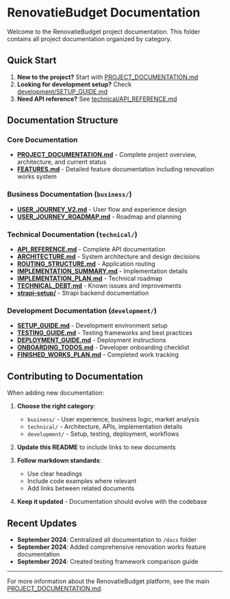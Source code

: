 # RenovatieBudget Documentation

Welcome to the RenovatieBudget project documentation. This folder contains all project documentation organized by category.

## Quick Start

1. **New to the project?** Start with [PROJECT_DOCUMENTATION.md](./PROJECT_DOCUMENTATION.md)
2. **Looking for development setup?** Check [development/SETUP_GUIDE.md](./development/SETUP_GUIDE.md)
3. **Need API reference?** See [technical/API_REFERENCE.md](./technical/API_REFERENCE.md)

## Documentation Structure

### Core Documentation
- **[PROJECT_DOCUMENTATION.md](./PROJECT_DOCUMENTATION.md)** - Complete project overview, architecture, and current status
- **[FEATURES.md](./FEATURES.md)** - Detailed feature documentation including renovation works system

### Business Documentation (`business/`)
- **[USER_JOURNEY_V2.md](./business/USER_JOURNEY_V2.md)** - User flow and experience design
- **[USER_JOURNEY_ROADMAP.md](./business/USER_JOURNEY_ROADMAP.md)** - Roadmap and planning

### Technical Documentation (`technical/`)
- **[API_REFERENCE.md](./technical/API_REFERENCE.md)** - Complete API documentation
- **[ARCHITECTURE.md](./technical/ARCHITECTURE.md)** - System architecture and design decisions
- **[ROUTING_STRUCTURE.md](./technical/ROUTING_STRUCTURE.md)** - Application routing
- **[IMPLEMENTATION_SUMMARY.md](./technical/IMPLEMENTATION_SUMMARY.md)** - Implementation details
- **[IMPLEMENTATION_PLAN.md](./technical/IMPLEMENTATION_PLAN.md)** - Technical roadmap
- **[TECHNICAL_DEBT.md](./technical/TECHNICAL_DEBT.md)** - Known issues and improvements
- **[strapi-setup/](./technical/strapi-setup/)** - Strapi backend documentation

### Development Documentation (`development/`)
- **[SETUP_GUIDE.md](./development/SETUP_GUIDE.md)** - Development environment setup
- **[TESTING_GUIDE.md](./development/TESTING_GUIDE.md)** - Testing frameworks and best practices
- **[DEPLOYMENT_GUIDE.md](./development/DEPLOYMENT_GUIDE.md)** - Deployment instructions
- **[ONBOARDING_TODOS.md](./development/ONBOARDING_TODOS.md)** - Developer onboarding checklist
- **[FINISHED_WORKS_PLAN.md](./development/FINISHED_WORKS_PLAN.md)** - Completed work tracking

## Contributing to Documentation

When adding new documentation:

1. **Choose the right category**:
   - `business/` - User experience, business logic, market analysis
   - `technical/` - Architecture, APIs, implementation details
   - `development/` - Setup, testing, deployment, workflows

2. **Update this README** to include links to new documents

3. **Follow markdown standards**:
   - Use clear headings
   - Include code examples where relevant
   - Add links between related documents

4. **Keep it updated** - Documentation should evolve with the codebase

## Recent Updates

- **September 2024**: Centralized all documentation to `/docs` folder
- **September 2024**: Added comprehensive renovation works feature documentation
- **September 2024**: Created testing framework comparison guide

---

For more information about the RenovatieBudget platform, see the main [PROJECT_DOCUMENTATION.md](./PROJECT_DOCUMENTATION.md).